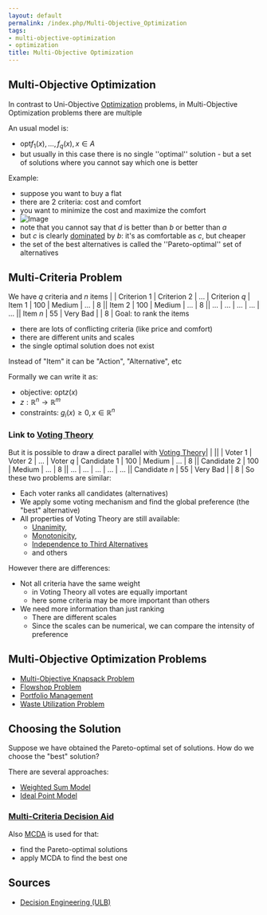 ```yaml
---
layout: default
permalink: /index.php/Multi-Objective_Optimization
tags:
- multi-objective-optimization
- optimization
title: Multi-Objective Optimization
---
```

## Multi-Objective Optimization
In contrast to Uni-Objective [Optimization](Optimization) problems, in Multi-Objective Optimization problems there are multiple 

An usual model is:
- $\text{opt} f_1(x), ..., f_q(x), x \in A$
- but usually in this case there is no single ''optimal'' solution - but a set of solutions where you cannot say which one is better  


Example:
- suppose you want to buy a flat 
- there are 2 criteria: cost and comfort
- you want to minimize the cost and maximize the comfort 
- <img src="https://raw.github.com/alexeygrigorev/wiki-figures/master/ulb/de/moo/moo-illustration.png" alt="Image">
- note that you cannot say that $d$ is better than $b$ or better than $a$ 
- but $c$ is clearly [dominated](Dominance) by $b$: it's as comfortable as $c$, but cheaper
- the set of the best alternatives is called the ''Pareto-optimal'' set of alternatives


## Multi-Criteria Problem
We have $q$ criteria and $n$ items
|     |  Criterion 1  |  Criterion 2  |  ...  |  Criterion $q$  |  Item 1  |  100  |  Medium  |  ...  |  8 ||  Item 2  |  100  |  Medium  |  ...  |  8 ||  ...  |  ...  |  ...  |  ...  |  ... ||  Item $n$  |  55  |  Very Bad  |   |  8 |
Goal: to rank the items 
- there are lots of conflicting criteria (like price and comfort)
- there are different units and scales
- the single optimal solution does not exist

Instead of "Item" it can be "Action", "Alternative", etc

Formally we can write it as:
- objective: $\text{opt} z(x)$
- $z: \mathbb{R}^n \to \mathbb{R}^m$
- constraints: $g_i(x) \geqslant 0, x \in \mathbb{R}^n$


### Link to [Voting Theory](Voting_Theory)
But it is possible to draw a direct parallel with [Voting Theory](Voting_Theory)|   | ||                |  Voter 1  |  Voter 2  |  ...  |  Voter $q$  |  Candidate 1  |  100  |  Medium  |  ...  |  8 ||  Candidate 2  |  100  |  Medium  |  ...  |  8 ||  ...  |  ...  |  ...  |  ...  |  ... ||  Candidate $n$  |  55  |  Very Bad  |   |  8 |
So these two problems are similar:
- Each voter ranks all candidates (alternatives)
- We apply some voting mechanism and find the global preference (the "best" alternative)
- All properties of Voting Theory are still available:
  - [Unanimity](Unanimity), 
  - [Monotonicity](Monotonicity), 
  - [Independence to Third Alternatives](Independence_to_Third_Alternatives)
  - and others


However there are differences:
- Not all criteria have the same weight 
  - in Voting Theory all votes are equally important
  - here some criteria may be more important than others
- We need more information than just ranking
  - There are different scales
  - Since the scales can be numerical, we can compare the intensity of preference 


## Multi-Objective Optimization Problems
- [Multi-Objective Knapsack Problem](Multi-Objective_Knapsack_Problem)
- [Flowshop Problem](Flowshop_Problem)
- [Portfolio Management](Portfolio_Management)
- [Waste Utilization Problem](Waste_Utilization_Problem)


## Choosing the Solution
Suppose we have obtained the Pareto-optimal set of solutions. How do we choose the "best" solution?

There are several approaches:
- [Weighted Sum Model](Weighted_Sum_Model)
- [Ideal Point Model](Ideal_Point_Model)


### [Multi-Criteria Decision Aid](Multi-Criteria_Decision_Aid)
Also [MCDA](Multi-Criteria_Decision_Aid) is used for that:
- find the Pareto-optimal solutions
- apply MCDA to find the best one

## Sources
- [Decision Engineering (ULB)](Decision_Engineering_(ULB))
